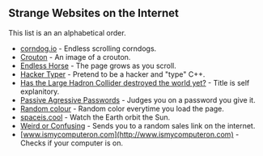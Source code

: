 ## Strange Websites on the Internet
This list is an an alphabetical order.
- [corndog.io](http://corndog.io) - Endless scrolling corndogs.
- [Crouton](https://crouton.net) - An image of a crouton.
- [Endless Horse](http://endless.horse) - The page grows as you scroll.
- [Hacker Typer](http://www.hackertyper.com) - Pretend to be a hacker and "type" C++.
- [Has the Large Hadron Collider destroyed the world yet?](http://hasthelargehadroncolliderdestroyedtheworldyet.com) - Title is self explanitory.
- [Passive Agressive Passwords](https://trypap.com) - Judges you on a password you give it.
- [Random colour](http://randomcolour.com) - Random color everytime you load the page.
- [spaceis.cool](http://spaceis.cool) - Watch the Earth orbit the Sun.
- [Weird or Confusing](https://weirdorconfusing.com) - Sends you to a random sales link on the internet.
- [www.ismycomputeron.com](http://www.ismycomputeron.com) - Checks if your computer is on.
